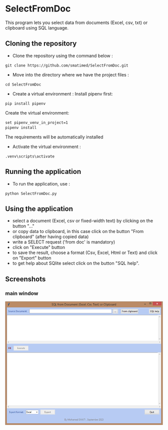# SelectFromDoc
This program lets you select data from documents (Excel, csv, txt) or clipboard using SQL language.


## Cloning the repository
- Clone the repository using the command below :
```
git clone https://github.com/smatimed/SelectFromDoc.git
```

- Move into the directory where we have the project files :
```
cd SelectFromDoc
```

- Create a virtual environment :
Install pipenv first:
```
pip install pipenv
```
Create the virtual environment:
```
set pipenv_venv_in_project=1
pipenv install
```
The requirements will be automatically installed

- Activate the virtual environment :
```
.venv\scripts\activate
```


## Running the application
- To run the application, use :
```
python SelectFromDoc.py
```


## Using the application
- select a document (Excel, csv or fixed-width text) by clicking on the button "..."
- or copy data to clipboard, in this case click on the button "From clipboard" (after having copied data)
- write a SELECT request ('from doc' is mandatory)
- click on "Execute" button
- to save the result, choose a format (Csv, Excel, Html or Text) and click on "Export" button
- to get help about SQlite select click on the button "SQL help".


## Screenshots
### main window
![mainwindow](https://github.com/smatimed/SelectFromDoc/blob/main/screenshots/main-screen.png?raw=true)
